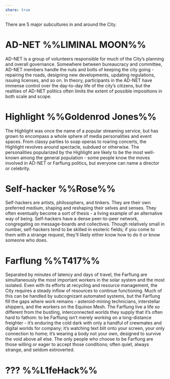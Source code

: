 ```yaml
---
share: true
---
```

There are 5 major subcultures in and around the City. 

# AD-NET %%LIMINAL MOON%%

AD-NET is a group of volunteers responsible for much of the City’s planning and overall governance. Somewhere between bureaucracy and committee, AD-NET members handle the nuts and bolts of keeping the city going - repairing the roads, designing new developments, updating regulations, issuing licenses, and so on. In theory, participants in the AD-NET have immense control over the day-to-day life of the city’s citizens, but the realities of AD-NET politics often limits the extent of possible impositions in both scale and scope.

# Highlight %%Goldenrod Jones%%

The Highlight was once the name of a popular streaming service, but has grown to encompass a whole sphere of media personalities and event spaces. From classy parties to soap operas to roaring concerts, the Highlight revolves around spectacle, subdued or otherwise. The personalities popularized by the Highlight are likely to be the most well-known among the general population - some people know the moves involved in AD-NET or Farflung politics, but everyone can name a director or celebrity.

# Self-hacker %%Rose%%

Self-hackers are artists, philosophers, and tinkers. They are their own preferred medium, shaping and reshaping their selves and senses. They often eventually become a sort of thesis - a living example of an alternative way of being. Self-hackers have a dense peer-to-peer network, congregating on message-boards and collectives. Though relatively small in number, self-hackers tend to be skilled in esoteric fields; if you come to them with a strange request, they’ll likely either know how to do it or know someone who does.

# Farflung %%T417%%

Separated by minutes of latency and days of travel, the Farflung are simultaneously the most important workers in the solar system and the most isolated. Even with its efforts at recycling and resource management, the City requires a steady inflow of resources to continue functioning. Much of this can be handled by subcognizant automated systems, but the Farflung fill the gaps where work remains - asteroid-mining technicians, interstellar shippers, and the workers on the Equinox Mesh. The Farflung live a life so different from the bustling, interconnected worlds they supply that it’s often hard to fathom: to be Farflung isn’t merely working on a long-distance freighter - it’s enduring the cold dark with only a handful of crewmates and digital worlds for company; it’s watching text blit onto your screen, your only connection to home; it’s wearing a body not your own, designed to survive the void above all else. The only people who choose to be Farflung are those willing or eager to accept those conditions; often quiet, always strange, and seldom extroverted.

# ??? %%L1feHack%%
